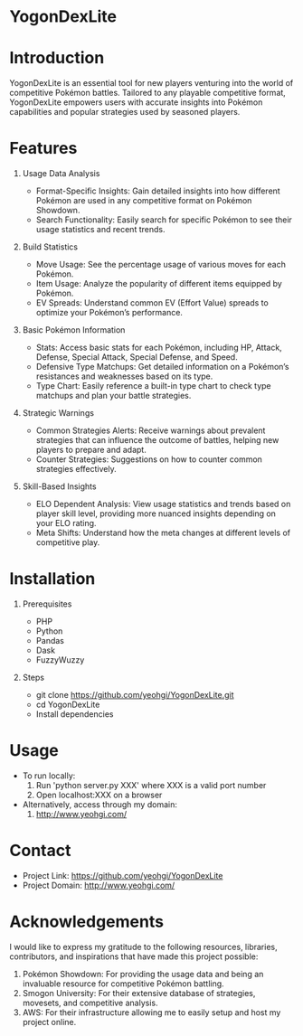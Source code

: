 # YogonDexLite

# Introduction
YogonDexLite is an essential tool for new players venturing into the world of competitive Pokémon battles. Tailored to any playable competitive format, YogonDexLite empowers users with accurate insights into Pokémon capabilities and popular strategies used by seasoned players.

# Features
1. Usage Data Analysis
    * Format-Specific Insights: Gain detailed insights into how different Pokémon are used in any competitive format on Pokémon Showdown.
    * Search Functionality: Easily search for specific Pokémon to see their usage statistics and recent trends.

2. Build Statistics
    * Move Usage: See the percentage usage of various moves for each Pokémon.
    * Item Usage: Analyze the popularity of different items equipped by Pokémon.
    * EV Spreads: Understand common EV (Effort Value) spreads to optimize your Pokémon’s performance.

3. Basic Pokémon Information
    * Stats: Access basic stats for each Pokémon, including HP, Attack, Defense, Special Attack, Special Defense, and Speed.
    * Defensive Type Matchups: Get detailed information on a Pokémon’s resistances and weaknesses based on its type.
    * Type Chart: Easily reference a built-in type chart to check type matchups and plan your battle strategies.

4. Strategic Warnings
    * Common Strategies Alerts: Receive warnings about prevalent strategies that can influence the outcome of battles, helping new players to prepare and adapt.
    * Counter Strategies: Suggestions on how to counter common strategies effectively.

5. Skill-Based Insights
    * ELO Dependent Analysis: View usage statistics and trends based on player skill level, providing more nuanced insights depending on your ELO rating.
    * Meta Shifts: Understand how the meta changes at different levels of competitive play.

# Installation
1. Prerequisites
    * PHP
    * Python
    * Pandas
    * Dask
    * FuzzyWuzzy

2. Steps
    * git clone https://github.com/yeohgi/YogonDexLite.git
    * cd YogonDexLite
    * Install dependencies

# Usage
* To run locally:
    1. Run 'python server.py XXX' where XXX is a valid port number
    2. Open localhost:XXX on a browser
* Alternatively, access through my domain:
    1. http://www.yeohgi.com/
    

# Contact
* Project Link: https://github.com/yeohgi/YogonDexLite
* Project Domain: http://www.yeohgi.com/

# Acknowledgements
I would like to express my gratitude to the following resources, libraries, contributors, and inspirations that have made this project possible:
1. Pokémon Showdown: For providing the usage data and being an invaluable resource for competitive Pokémon battling.
2. Smogon University: For their extensive database of strategies, movesets, and competitive analysis.
3. AWS: For their infrastructure allowing me to easily setup and host my project online.






